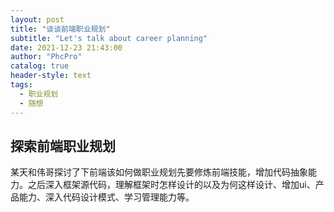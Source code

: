 ```yaml
---
layout: post
title: "谈谈前端职业规划"
subtitle: "Let's talk about career planning"
date: 2021-12-23 21:43:00
author: "PhcPro"
catalog: true
header-style: text
tags:
  - 职业规划
  - 随想
--- 
```


## 探索前端职业规划
某天和伟哥探讨了下前端该如何做职业规划先要修炼前端技能，增加代码抽象能力。之后深入框架源代码，理解框架时怎样设计的以及为何这样设计、增加ui、产品能力、深入代码设计模式、学习管理能力等。